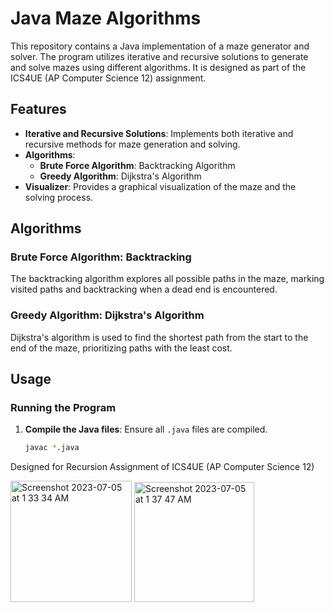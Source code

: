 # Java Maze Algorithms

This repository contains a Java implementation of a maze generator and solver. The program utilizes iterative and recursive solutions to generate and solve mazes using different algorithms. It is designed as part of the ICS4UE (AP Computer Science 12) assignment.

## Features

- **Iterative and Recursive Solutions**: Implements both iterative and recursive methods for maze generation and solving.
- **Algorithms**:
  - **Brute Force Algorithm**: Backtracking Algorithm
  - **Greedy Algorithm**: Dijkstra's Algorithm
- **Visualizer**: Provides a graphical visualization of the maze and the solving process.

## Algorithms

### Brute Force Algorithm: Backtracking

The backtracking algorithm explores all possible paths in the maze, marking visited paths and backtracking when a dead end is encountered.

### Greedy Algorithm: Dijkstra's Algorithm

Dijkstra's algorithm is used to find the shortest path from the start to the end of the maze, prioritizing paths with the least cost.

## Usage

### Running the Program

1. **Compile the Java files**: Ensure all `.java` files are compiled.
   ```bash
   javac *.java


Designed for Recursion Assignment of ICS4UE (AP Computer Science 12)

<img width="194" alt="Screenshot 2023-07-05 at 1 33 34 AM" src="https://github.com/ReyabSaluja/Java-Maze-Solver/assets/114021780/c1ab8323-8690-41ca-9d52-c646dd026b17">

<img width="192" alt="Screenshot 2023-07-05 at 1 37 47 AM" src="https://github.com/ReyabSaluja/Java-Maze-Solver/assets/114021780/249af3e7-f777-433f-8f52-7c897ab54bf4">
